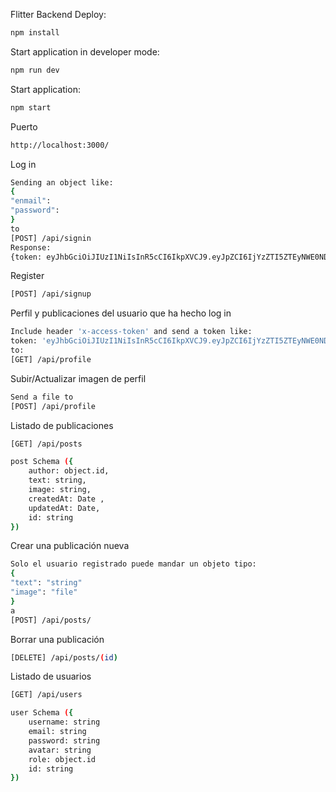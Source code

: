 Flitter Backend
Deploy:

```sh
npm install
```

Start application in developer mode:

```sh
npm run dev

```

Start application:

```sh
npm start
```

Puerto
```sh
http://localhost:3000/
```

Log in
```sh
Sending an object like:
{
"enmail":
"password":
}
to
[POST] /api/signin
Response:
{token: eyJhbGciOiJIUzI1NiIsInR5cCI6IkpXVCJ9.eyJpZCI6IjYzZTI5ZTEyNWE0NDMzNGJjNDg1ZDQ2ZSIsImlhdCI6MTY3NjQxMjAwMSwiZXhwIjoxNjc2NDk4NDAxfQ.1b2ytWhZK9lQxUp-hKo8cDH21ikfTBhgCTiXKSempII}
```

Register
```sh
[POST] /api/signup
```

Perfil y publicaciones del usuario que ha hecho log in
```sh
Include header 'x-access-token' and send a token like:
token: 'eyJhbGciOiJIUzI1NiIsInR5cCI6IkpXVCJ9.eyJpZCI6IjYzZTI5ZTEyNWE0NDMzNGJjNDg1ZDQ2ZSIsImlhdCI6MTY3NjQxMjAwMSwiZXhwIjoxNjc2NDk4NDAxfQ.1b2ytWhZK9lQxUp-hKo8cDH21ikfTBhgCTiXKSempII'
to: 
[GET] /api/profile
```

Subir/Actualizar imagen de perfil
```sh
Send a file to
[POST] /api/profile
```

Listado de publicaciones
```sh
[GET] /api/posts

post Schema ({
    author: object.id,
    text: string,
    image: string,
    createdAt: Date ,
    updatedAt: Date,
    id: string
})
```

Crear una publicación nueva
```sh
Solo el usuario registrado puede mandar un objeto tipo:
{
"text": "string"
"image": "file"
}
a
[POST] /api/posts/
```

Borrar una publicación
```sh
[DELETE] /api/posts/(id)
```

Listado de usuarios
```sh
[GET] /api/users

user Schema ({
    username: string
    email: string
    password: string
    avatar: string
    role: object.id
    id: string
})
```
